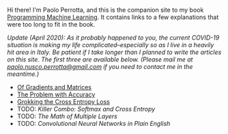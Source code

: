 Hi there! I'm Paolo Perrotta, and this is the companion site to my book [Programming Machine Learning](https://pragprog.com/book/pplearn). It contains links to a few explanations that were too long to fit in the book.

_Update (April 2020): As it probably happened to you, the current COVID-19 situation is making my life complicated–especially so as I live in a heavily hit area in Italy. Be patient if I take longer than I planned to write the articles on this site. The first three are available below. (Please mail me at paolo.nusco.perrotta@gmail.com if you need to contact me in the meantime.)_

* [Of Gradients and Matrices](https://medium.com/@nusco/of-gradients-and-matrices-1b19de65e5cd)
* [The Problem with Accuracy](https://medium.com/@nusco/the-problem-with-accuracy-3670891b908e)
* [Grokking the Cross Entropy Loss](https://medium.com/@nusco/grokking-the-cross-entropy-loss-cda6eb9ec307)
* TODO: _Killer Combo: Softmax and Cross Entropy_
* TODO: _The Math of Multiple Layers_
* TODO: _Convolutional Neural Networks in Plain English_
